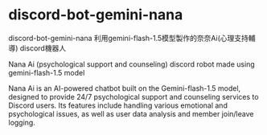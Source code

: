 # discord-bot-gemini-nana
discord-bot-gemini-nana
利用gemini-flash-1.5模型製作的奈奈Ai(心理支持輔導) discord機器人

Nana Ai (psychological support and counseling) discord robot made using gemini-flash-1.5 model

Nana Ai is an AI-powered chatbot built on the Gemini-flash-1.5 model, designed to provide 24/7 psychological support and counseling services to Discord users. Its features include handling various emotional and psychological issues, as well as user data analysis and member join/leave logging.

